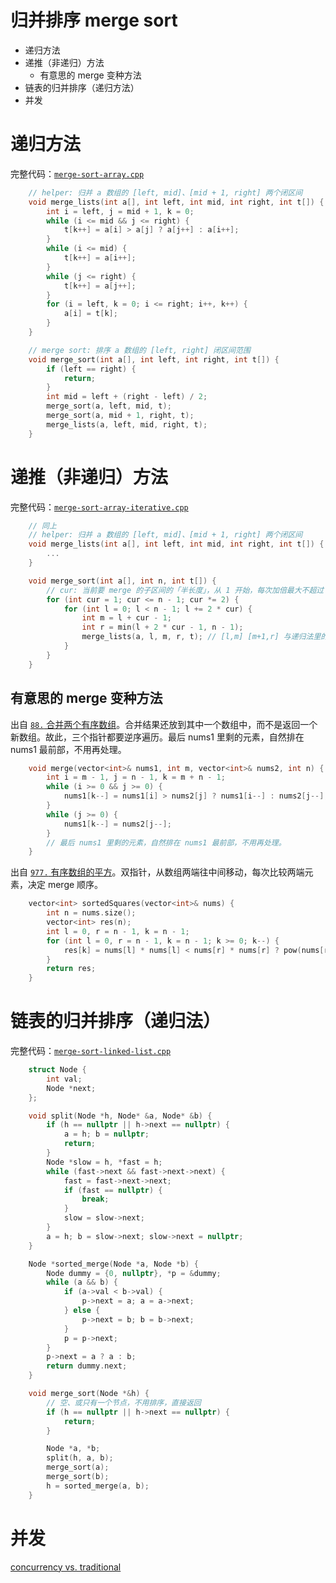 # 归并排序 merge sort

- 递归方法
- 递推（非递归）方法
  - 有意思的 merge 变种方法
- 链表的归并排序（递归方法）
- 并发

# 递归方法

完整代码：[`merge-sort-array.cpp`](code/merge-sort-array.cpp)

```cpp
    // helper: 归并 a 数组的 [left, mid]、[mid + 1, right] 两个闭区间
    void merge_lists(int a[], int left, int mid, int right, int t[]) {
        int i = left, j = mid + 1, k = 0;
        while (i <= mid && j <= right) {
            t[k++] = a[i] > a[j] ? a[j++] : a[i++];
        }
        while (i <= mid) {
            t[k++] = a[i++];
        }
        while (j <= right) {
            t[k++] = a[j++];
        }
        for (i = left, k = 0; i <= right; i++, k++) {
            a[i] = t[k];
        }
    }

    // merge sort: 排序 a 数组的 [left, right] 闭区间范围
    void merge_sort(int a[], int left, int right, int t[]) {
        if (left == right) {
            return;
        }
        int mid = left + (right - left) / 2;
        merge_sort(a, left, mid, t);
        merge_sort(a, mid + 1, right, t);
        merge_lists(a, left, mid, right, t);
    }
```

# 递推（非递归）方法

完整代码：[`merge-sort-array-iterative.cpp`](code/merge-sort-array-iterative.cpp)

```cpp
    // 同上
    // helper: 归并 a 数组的 [left, mid]、[mid + 1, right] 两个闭区间
    void merge_lists(int a[], int left, int mid, int right, int t[]) {
        ...
    }

    void merge_sort(int a[], int n, int t[]) {
        // cur: 当前要 merge 的子区间的「半长度」，从 1 开始，每次加倍最大不超过 n - 1，
        for (int cur = 1; cur <= n - 1; cur *= 2) {
            for (int l = 0; l < n - 1; l += 2 * cur) {
                int m = l + cur - 1;
                int r = min(l + 2 * cur - 1, n - 1);
                merge_lists(a, l, m, r, t); // [l,m] [m+1,r] 与递归法里的 merge_lists() 一样
            }
        }
    }
```

## 有意思的 merge 变种方法

出自 [`88.` 合并两个有序数组](https://leetcode.cn/problems/merge-sorted-array/)。合并结果还放到其中一个数组中，而不是返回一个新数组。故此，三个指针都要逆序遍历。最后 nums1 里剩的元素，自然排在 nums1 最前部，不用再处理。

```cpp
    void merge(vector<int>& nums1, int m, vector<int>& nums2, int n) {
        int i = m - 1, j = n - 1, k = m + n - 1;
        while (i >= 0 && j >= 0) {
            nums1[k--] = nums1[i] > nums2[j] ? nums1[i--] : nums2[j--];
        }
        while (j >= 0) {
            nums1[k--] = nums2[j--];
        }
        // 最后 nums1 里剩的元素，自然排在 nums1 最前部，不用再处理。
    }
```

出自 [`977.` 有序数组的平方](https://leetcode.cn/problems/squares-of-a-sorted-array/)。双指针，从数组两端往中间移动，每次比较两端元素，决定 merge 顺序。

```cpp
    vector<int> sortedSquares(vector<int>& nums) {
        int n = nums.size();
        vector<int> res(n);
        int l = 0, r = n - 1, k = n - 1;
        for (int l = 0, r = n - 1, k = n - 1; k >= 0; k--) {
            res[k] = nums[l] * nums[l] < nums[r] * nums[r] ? pow(nums[r--], 2) : pow(nums[l++], 2);
        }
        return res;
    }
```


# 链表的归并排序（递归法）

完整代码：[`merge-sort-linked-list.cpp`](code/merge-sort-linked-list.cpp)

```cpp
    struct Node {
        int val;
        Node *next;
    };

    void split(Node *h, Node* &a, Node* &b) {
        if (h == nullptr || h->next == nullptr) {
            a = h; b = nullptr;
            return;
        }
        Node *slow = h, *fast = h;
        while (fast->next && fast->next->next) {
            fast = fast->next->next;
            if (fast == nullptr) {
                break;
            }
            slow = slow->next;
        }
        a = h; b = slow->next; slow->next = nullptr;
    }

    Node *sorted_merge(Node *a, Node *b) {
        Node dummy = {0, nullptr}, *p = &dummy;
        while (a && b) {
            if (a->val < b->val) {
                p->next = a; a = a->next;
            } else {
                p->next = b; b = b->next;
            }
            p = p->next;
        }
        p->next = a ? a : b;
        return dummy.next;
    }

    void merge_sort(Node *&h) {
        // 空、或只有一个节点，不用排序，直接返回
        if (h == nullptr || h->next == nullptr) {
            return;
        }

        Node *a, *b;
        split(h, a, b);
        merge_sort(a);
        merge_sort(b);
        h = sorted_merge(a, b);
    }
```

# 并发

[concurrency vs. traditional](https://gledis.hashnode.dev/exploring-the-efficiency-of-merge-sort-concurrency-vs-traditional-approach)
